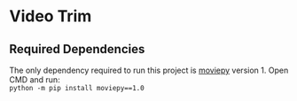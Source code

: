 # Video Trim
## Required Dependencies
The only dependency required to run this project is <a href="https://pypi.org/project/moviepy/" target="_blank">moviepy</a> version 1. Open CMD and run:  
`python -m pip install moviepy==1.0`
